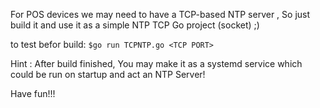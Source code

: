 For POS devices we may need to have a TCP-based NTP server , 
So just build it and use it as a simple NTP TCP Go project (socket) ;)

to test befor build:
```$go run TCPNTP.go <TCP PORT>```
  
 Hint :
  After build finished, You may make it as a systemd service which could be run on startup and act an NTP Server!
  
  Have fun!!!
